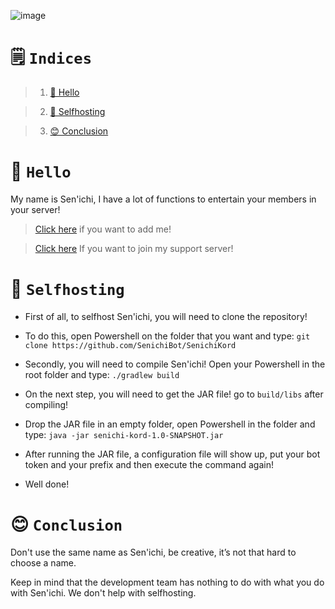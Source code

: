 ![image](https://cdn.discordapp.com/emojis/820733081966608415.png?v=1)

# 🗒️ `Indices`

> 1. [👋 Hello](https://github.com/SenichiBot/SenichiKord#-hello)
 
> 2. [🚀 Selfhosting](https://github.com/SenichiBot/SenichiKord#-selfhosting)

> 3. [😊 Conclusion](https://github.com/SenichiBot/SenichiKord#-conclusion)
# 👋 `Hello`
 My name is Sen'ichi, I have a lot of functions to entertain your members in your server!
> [Click here](https://discord.com/api/oauth2/authorize?client_id=758128536908988436&permissions=37080128&scope=bot) if you want to add me!

> [Click here](https://discord.gg/Akw8UAd) If you want to join my support server!
# 🚀 `Selfhosting`
* First of all, to selfhost Sen'ichi, you will need to clone the repository!

* To do this, open Powershell on the folder that you want and type: `git clone https://github.com/SenichiBot/SenichiKord`

* Secondly, you will need to compile Sen'ichi! Open your Powershell in the root folder and type: `./gradlew build`

* On the next step, you will need to get the JAR file! go to `build/libs` after compiling!

* Drop the JAR file in an empty folder, open Powershell in the folder and type: `java -jar senichi-kord-1.0-SNAPSHOT.jar`
 
* After running the JAR file, a configuration file will show up, put your bot token and your prefix and then execute the command again!

* Well done!
# 😊 `Conclusion`

Don't use the same name as Sen'ichi, be creative, it’s not that hard to choose a name.

Keep in mind that the development team has nothing to do with what you do with Sen'ichi. We don't help with selfhosting.

